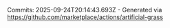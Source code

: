Commits: 2025-09-24T20:14:43.693Z - Generated via https://github.com/marketplace/actions/artificial-grass
<br>
